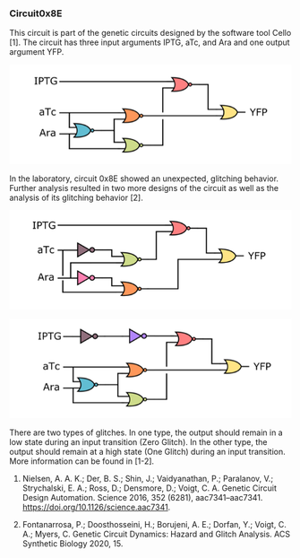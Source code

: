 ### Circuit0x8E

This circuit is part of the genetic circuits designed by the software tool Cello [1]. The circuit has three input arguments IPTG, aTc, and Ara and one output argument YFP.

![Figure1](../../media/0x8E_Original.png)

In the laboratory, circuit 0x8E showed an unexpected, glitching behavior. Further analysis resulted in two more designs of the circuit as well as the analysis of its glitching behavior [2].

![Figure2](../../media/0x8E_LogicHazardFree.png)

![Figure3](../../media/0x8E_TwoInverter.png)

There are two types of glitches. In one type, the output should remain in a low state during an input transition (Zero Glitch). In the other type, the output should remain at a high state (One Glitch) during an input transition. More information can be found in [1-2].

1. Nielsen, A. A. K.; Der, B. S.; Shin, J.; Vaidyanathan, P.; Paralanov, V.; Strychalski, E. A.; Ross, D.; Densmore, D.; Voigt, C. A. Genetic Circuit Design Automation. Science 2016, 352 (6281), aac7341–aac7341. https://doi.org/10.1126/science.aac7341.

2. Fontanarrosa, P.; Doosthosseini, H.; Borujeni, A. E.; Dorfan, Y.; Voigt, C. A.; Myers, C. Genetic Circuit Dynamics: Hazard and Glitch Analysis. ACS Synthetic Biology 2020, 15.
